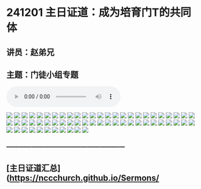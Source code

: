 # 241201 主日证道：成为培育门T的共同体
## 讲员：赵弟兄
## 主题：门徒小组专题

<audio controls src="./241201.mp3"></audio>


![](./01.JPG)
![](./02.JPG)
![](./03.JPG)
![](./04.JPG)
![](./05.JPG)
![](./06.JPG)
![](./07.JPG)
![](./08.JPG)
![](./09.JPG)
![](./10.JPG)
![](./11.JPG)
![](./12.JPG)
![](./13.JPG)
![](./14.JPG)
![](./15.JPG)
![](./16.JPG)
![](./17.JPG)
![](./18.JPG)
![](./19.JPG)
![](./20.JPG)
![](./21.JPG)
![](./22.JPG)
![](./23.JPG)
![](./24.JPG)
![](./25.JPG)
![](./26.JPG)
![](./27.JPG)
![](./28.JPG)
![](./29.JPG)
![](./30.JPG)
![](./31.JPG)
![](./32.JPG)
![](./33.JPG)
![](./34.JPG)
![](./35.JPG)
![](./36.JPG)
![](./37.JPG)
![](./38.JPG)
![](./39.JPG)
![](./40.JPG)
![](./41.JPG)
![](./42.JPG)
![](./43.JPG)
![](./44.JPG)
![](./45.JPG)
![](./46.JPG)
![](./47.JPG)
![](./48.JPG)
![](./49.JPG)
![](./50.JPG)
![](./51.JPG)
![](./52.JPG)
![](./53.JPG)
![](./54.JPG)
![](./55.JPG)
![](./56.JPG)
![](./57.JPG)
![](./58.JPG)
![](./59.JPG)
![](./60.JPG)
![](./61.jpg)




### ———————————————————

## [主日证道汇总](https://nccchurch.github.io/Sermons/


